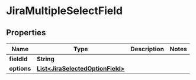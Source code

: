 

# JiraMultipleSelectField


## Properties

| Name | Type | Description | Notes |
|------------ | ------------- | ------------- | -------------|
|**fieldId** | **String** |  |  |
|**options** | [**List&lt;JiraSelectedOptionField&gt;**](JiraSelectedOptionField.md) |  |  |



